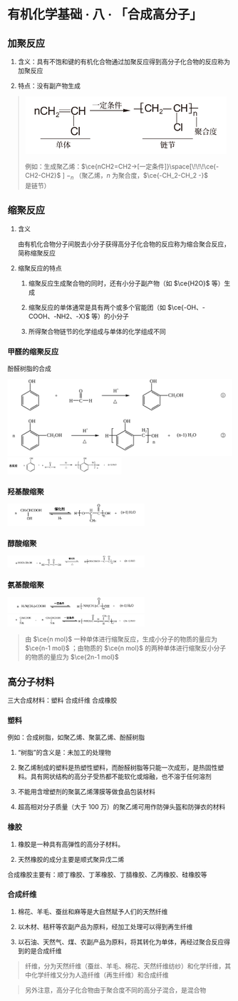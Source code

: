 # 有机化学基础 · 八 · 「合成高分子」

## 加聚反应

1. 含义：具有不饱和键的有机化合物通过加聚反应得到高分子化合物的反应称为加聚反应

2. 特点：没有副产物生成

> <img title="" src="./images/4.6.png"  height="130">
>
> 例如：生成聚乙烯：$\ce{nCH2=CH2->[一定条件]}\space[\!\!\!\ce{-CH2-CH2}$ $]\!\!\!-_n$ （聚乙烯，$n$ 为聚合度，$\ce{-CH_2-CH_2 -}$ 是链节）

## 缩聚反应

1. 含义

    由有机化合物分子间脱去小分子获得高分子化合物的反应称为缩合聚合反应，简称缩聚反应

2. 缩聚反应的特点

    1. 缩聚反应生成聚合物的同时，还有小分子副产物（如 $\ce{H2O}$ 等）生成

    2. 缩聚反应的单体通常是具有两个或多个官能团（如 $\ce{-OH、-COOH、-NH2、-X}$ 等）的小分子

    3. 所得聚合物链节的化学组成与单体的化学组成不同

### 甲醛的缩聚反应

酚醛树脂的合成

<img src="./images/5.36.svg" style="zoom: 75%;"/>

<img src="./images/5.37.svg" style="zoom: 25%;"/>

### 羟基酸缩聚

<img src="./images/K-1.3.svg" style="zoom: 30%;"/>

### 醇酸缩聚

<img src="./images/K-1.4.svg" style="zoom: 30%;"/>

### 氨基酸缩聚

<img src="./images/K-1.5.svg" style="zoom: 30%;"/>

<img src="./images/K-1.6.svg" style="zoom: 30%;"/>

> 由 $\ce{n mol}$ 一种单体进行缩聚反应，生成小分子的物质的量应为 $\ce{n-1 mol}$ ；由物质的 $\ce{n mol}$ 的两种单体进行缩聚反小分子的物质的量应为 $\ce{2n-1 mol}$ 


## 高分子材料

三大合成材料：塑料 合成纤维 合成橡胶

### 塑料

例如：合成树脂，如聚乙烯、聚氯乙烯、酚醛树脂

1. “树脂”的含义是：未加工的处理物

2. 聚乙烯制成的塑料是热塑性塑料，而酚醛树脂等只能一次成形，是热固性塑料。具有网状结构的高分子受热都不能软化或熔融，也不溶于任何溶剂

3. 不能用含增塑剂的聚氯乙烯薄膜等做食品包装材料

4. 超高相对分子质量（大于 100 万）的聚乙烯可用作防弹头盔和防弹衣的材料

### 橡胶

1. 橡胶是一种具有高弹性的高分子材料。

2. 天然橡胶的成分主要是顺式聚异戊二烯

合成橡胶主要有：顺丁橡胶、丁苯橡胶、丁腈橡胶、乙丙橡胶、硅橡胶等

### 合成纤维

1. 棉花、羊毛、蚕丝和麻等是大自然赋予人们的天然纤维

2. 以木材、秸秆等农副产品为原料，经加工处理可以得到再生纤维

3. 以石油、天然气、煤、农副产品为原料，将其转化为单体，再经过聚合反应得到的是合成纤维

> 纤维，分为天然纤维（蚕丝、羊毛、棉花、天然纤维纺纱）和化学纤维，其中化学纤维又分为人造纤维（再生纤维）和合成纤维

> 另外注意，高分子化合物由于聚合度不同的高分子混合，是混合物
